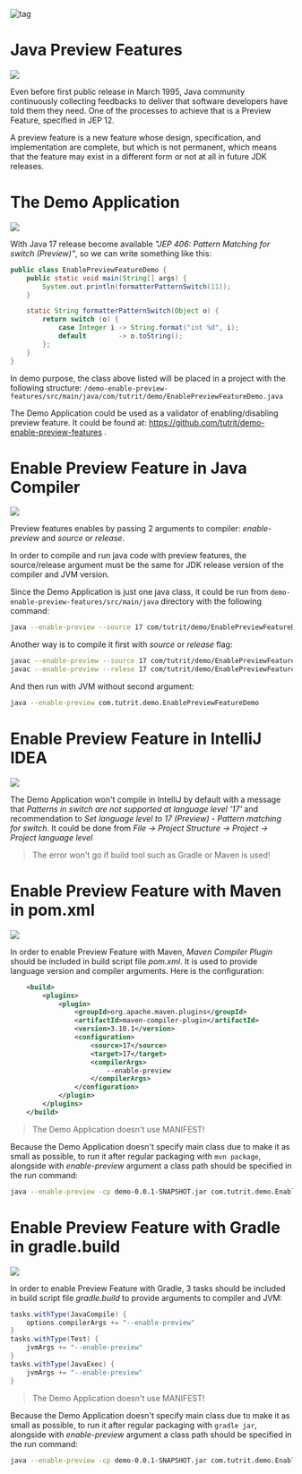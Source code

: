 ![tag](https://img.shields.io/badge/article-Instagram-red.svg)
# Java Preview Features
![](./Java_Preview_Features/1.png)
<div component="text-block">
Even before first public release in March 1995, Java community continuously collecting feedbacks to deliver that software
developers have told them they need. One of the processes to achieve that is a Preview Feature, specified in JEP 12.

A preview feature is a new feature whose design, specification, and implementation are complete, but which is not permanent, 
which means that the feature may exist in a different form or not at all in future JDK releases.
</div>

# The Demo Application
![](./Java_Preview_Features/2.png)
<div component="text-block">

With Java 17 release become available _"JEP 406: Pattern Matching for switch (Preview)"_, so we can write something
like this:

```java
public class EnablePreviewFeatureDemo {
    public static void main(String[] args) {
        System.out.println(formatterPatternSwitch(11));
    }

    static String formatterPatternSwitch(Object o) {
        return switch (o) {
            case Integer i -> String.format("int %d", i);
            default        -> o.toString();
        };
    }
}
```

In demo purpose, the class above listed will be placed in a project with the following structure:
`/demo-enable-preview-features/src/main/java/com/tutrit/demo/EnablePreviewFeatureDemo.java`

The Demo Application could be used as a validator of enabling/disabling preview feature. It could be found at: 
<a href='https://github.com/tutrit/demo-enable-preview-features'>https://github.com/tutrit/demo-enable-preview-features </a>. 
</div>

# Enable Preview Feature in Java Compiler 
![](./Java_Preview_Features/3.png)
<div component="text-block">

Preview features enables by passing 2 arguments to compiler: _enable-preview_ and _source_ or _release_.

In order to compile and run java code with preview features, the source/release argument must be the same for JDK release version of 
the compiler and JVM version.

Since the Demo Application is just one java class, it could be run from `demo-enable-preview-features/src/main/java` 
directory with the following command:

```bash
java --enable-preview --source 17 com/tutrit/demo/EnablePreviewFeatureDemo.java
```

Another way is to compile it first with _source_ or _release_ flag:

```bash
javac --enable-preview --source 17 com/tutrit/demo/EnablePreviewFeatureDemo.java
javac --enable-preview --relese 17 com/tutrit/demo/EnablePreviewFeatureDemo.java
```

And then run with JVM without second argument:

```bash
java --enable-preview com.tutrit.demo.EnablePreviewFeatureDemo
```

</div>

# Enable Preview Feature in IntelliJ IDEA
![](./Java_Preview_Features/4.png)
<div component="text-block">

The Demo Application won't compile in IntelliJ by default with a message that _Patterns in switch are not supported at language level '17'_
and recommendation to _Set language level to 17 (Preview) - Pattern matching for switch_. 
It could be done from _File -> Project Structure -> Project -> Project language level_

> The error won't go if build tool such as Gradle or Maven is used!

</div>

# Enable Preview Feature with Maven in pom.xml
![](./Java_Preview_Features/5.png)
<div component="text-block">

In order to enable Preview Feature with Maven, _Maven Compiler Plugin_ should be included in build script file _pom.xml_.
It is used to provide language version and compiler arguments. Here is the configuration:

```xml
    <build>
        <plugins>
            <plugin>
                <groupId>org.apache.maven.plugins</groupId>
                <artifactId>maven-compiler-plugin</artifactId>
                <version>3.10.1</version>
                <configuration>
                    <source>17</source>
                    <target>17</target>
                    <compilerArgs>
                        --enable-preview
                    </compilerArgs>
                </configuration>
            </plugin>
        </plugins>
    </build>
```

> The Demo Application doesn't use MANIFEST!

Because the Demo Application doesn't specify main class due to make it as small as possible, to run it after regular packaging with `mvn package`, 
alongside with _enable-preview_ argument a class path should be specified in the run command:

```bash
java --enable-preview -cp demo-0.0.1-SNAPSHOT.jar com.tutrit.demo.EnablePreviewFeatureDemo
```

</div>

# Enable Preview Feature with Gradle in gradle.build
![](./Java_Preview_Features/6.png)
<div component="text-block">

In order to enable Preview Feature with Gradle, 3 tasks should be included in build script file _gradle.build_ to provide 
arguments to compiler and JVM:

```groovy
tasks.withType(JavaCompile) {
	options.compilerArgs += "--enable-preview"
}
tasks.withType(Test) {
	jvmArgs += "--enable-preview"
}
tasks.withType(JavaExec) {
	jvmArgs += "--enable-preview"
}
```

> The Demo Application doesn't use MANIFEST!

Because the Demo Application doesn't specify main class due to make it as small as possible, to run it after regular packaging with `gradle jar`,
alongside with _enable-preview_ argument a class path should be specified in the run command:

```bash
java --enable-preview -cp demo-0.0.1-SNAPSHOT.jar com.tutrit.demo.EnablePreviewFeatureDemo
```

</div>
